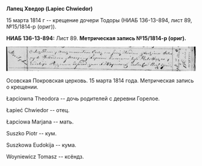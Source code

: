 **Лапец Хведор (Lapiec Chwiedor)**

15 марта 1814 г -- крещение дочери Тодоры (НИАБ 136-13-894, лист 89,
№15/1814-р (ориг)).

**НИАБ 136-13-894:** Лист 89. **Метрическая запись №15/1814-р (ориг).**

![](./media/a636e8a302c5ec391bbf9e95c037931f29e313e6.png)

Осовская Покровская церковь. 15 марта 1814 года. Метрическая запись о
крещении.

Łapciowna Theodora -- дочь родителей с деревни Горелое.

Łapieć Chwiedor -- отец.

Łapciowa Marjana -- мать.

Suszko Piotr -- кум.

Suszkowa Eudokija -- кума.

Woyniewicz Tomasz -- ксёндз.
